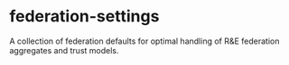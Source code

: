 # federation-settings
A collection of federation defaults for optimal handling of R&amp;E federation aggregates and trust models.
